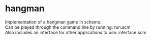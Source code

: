# hangman

Implementation of a hangman game in scheme.  
Can be played through the command line by running: run.scm  
Also includes an interface for other applications to use: interface.scm  
